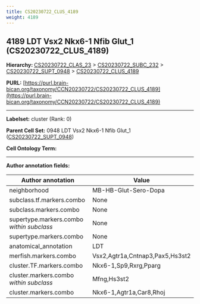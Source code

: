 ```yaml
---
title: CS20230722_CLUS_4189
weight: 4189
---
```

## 4189 LDT Vsx2 Nkx6-1 Nfib Glut_1 (CS20230722_CLUS_4189)
<b>Hierarchy: </b>
[CS20230722_CLAS_23](../CS20230722_CLAS_23) >
[CS20230722_SUBC_232](../CS20230722_SUBC_232) >
[CS20230722_SUPT_0948](../CS20230722_SUPT_0948) >
[CS20230722_CLUS_4189](../CS20230722_CLUS_4189)

**PURL:** [https://purl.brain-bican.org/taxonomy/CCN20230722/CS20230722_CLUS_4189](https://purl.brain-bican.org/taxonomy/CCN20230722/CS20230722_CLUS_4189)

---


**Labelset:** cluster (Rank: 0)

**Parent Cell Set:** 0948 LDT Vsx2 Nkx6-1 Nfib Glut_1 ([CS20230722_SUPT_0948](../CS20230722_SUPT_0948))



**Cell Ontology Term:** 

[MARKER GENES.]: #


---

[TRANSFERRED ANNOTATIONS.]: #


[AUTHOR ANNOTATION FIELDS.]: #


**Author annotation fields:**

| Author annotation | Value |
|-------------------|-------|
|neighborhood|MB-HB-Glut-Sero-Dopa|
|subclass.tf.markers.combo|None|
|subclass.markers.combo|None|
|supertype.markers.combo _within subclass_|None|
|supertype.markers.combo|None|
|anatomical_annotation|LDT|
|merfish.markers.combo|Vsx2,Agtr1a,Cntnap3,Pax5,Hs3st2|
|cluster.TF.markers.combo|Nkx6-1,Sp9,Rxrg,Pparg|
|cluster.markers.combo _within subclass_|Mfng,Hs3st2|
|cluster.markers.combo|Nkx6-1,Agtr1a,Car8,Rhoj|
